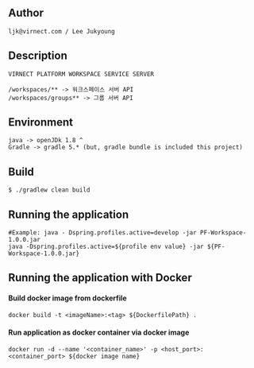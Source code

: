 ## Author

```
ljk@virnect.com / Lee Jukyoung

```

## Description      
```
VIRNECT PLATFORM WORKSPACE SERVICE SERVER

/workspaces/** -> 워크스페이스 서버 API
/workspaces/groups** -> 그룹 서버 API
```

## Environment

```
java -> openJDk 1.8 ^
Gradle -> gradle 5.* (but, gradle bundle is included this project)
```

## Build

```
$ ./gradlew clean build
```

## Running the application

```shell script
#Example: java - Dspring.profiles.active=develop -jar PF-Workspace-1.0.0.jar
java -Dspring.profiles.active=${profile env value} -jar ${PF-Workspace-1.0.0.jar}
```

## Running the application with Docker

#### Build docker image from dockerfile
```shell script
docker build -t <imageName>:<tag> ${DockerfilePath} .
```

#### Run application as docker container via docker image
```shell script
docker run -d --name '<container_name>' -p <host_port>:<container_port> ${docker image name}
```
